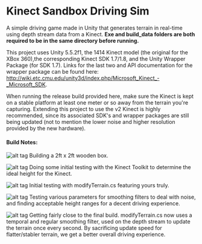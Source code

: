 # Kinect Sandbox Driving Sim

A simple driving game made in Unity that generates terrain in real-time using depth stream data from a Kinect. **Exe and build_data folders are both required to be in the same directory before running.**

This project uses Unity 5.5.2f1, the 1414 Kinect model (the original for the XBox 360),the corresponding Kinect SDK 1.7/1.8, and the Unity Wrapper Package (for SDK 1.7). Links for the last two and API documentation for the wrapper package can be found here: http://wiki.etc.cmu.edu/unity3d/index.php/Microsoft_Kinect_-_Microsoft_SDK.

When running the release build provided here, make sure the Kinect is kept on a stable platform at least one meter or so away from the terrain you're capturing. Extending this project to use the v2 Kinect is highly recommended, since its associated SDK's and wrapper packages are still being updated (not to mention the lower noise and higher resolution provided by the new hardware).

#### Build Notes:

![alt tag](http://i.imgur.com/KaYHZWN.jpg)
Building a 2ft x 2ft wooden box.



![alt tag](http://i.imgur.com/c7veHXs.jpg)
Doing some initial testing with the Kinect Toolkit to determine the ideal height for the Kinect.



![alt tag](http://i.imgur.com/HfrRFr8.png)
Initial testing with modifyTerrain.cs featuring yours truly.



![alt tag](http://i.imgur.com/4QwfxBJ.jpg)
Testing various parameters for smoothing filters to deal with noise, and finding acceptable height ranges for a decent driving experience.



![alt tag](http://i.imgur.com/JboODbO.jpg)
Getting fairly close to the final build. modifyTerrain.cs now uses a temporal and regular smoothing filter, used on the depth stream to update the terrain once every second. By sacrificing update speed for flatter/stabler terrain, we get a better overall driving experience.

